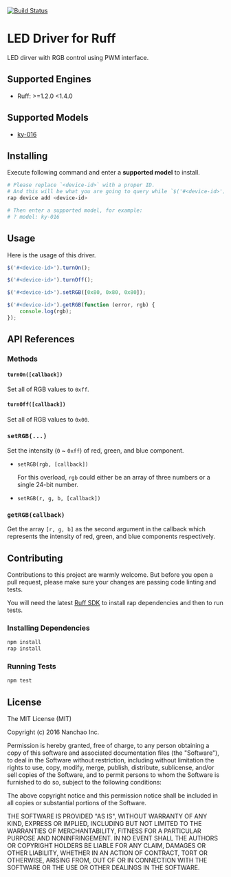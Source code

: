 [![Build Status](https://travis-ci.org/ruff-drivers/ky-016.svg)](https://travis-ci.org/ruff-drivers/ky-016)

# LED Driver for Ruff

LED dirver with RGB control using PWM interface.

## Supported Engines

* Ruff: >=1.2.0 <1.4.0

## Supported Models

- [ky-016](https://rap.ruff.io/devices/ky-016)

## Installing

Execute following command and enter a **supported model** to install.

```sh
# Please replace `<device-id>` with a proper ID.
# And this will be what you are going to query while `$('#<device-id>')`.
rap device add <device-id>

# Then enter a supported model, for example:
# ? model: ky-016
```

## Usage

Here is the usage of this driver.

```js
$('#<device-id>').turnOn();

$('#<device-id>').turnOff();

$('#<device-id>').setRGB([0x80, 0x80, 0x80]);

$('#<device-id>').getRGB(function (error, rgb) {
    console.log(rgb);
});
```

## API References

### Methods

#### `turnOn([callback])`

Set all of RGB values to `0xff`.

#### `turnOff([callback])`

Set all of RGB values to `0x00`.

### `setRGB(...)`

Set the intensity (`0` ~ `0xff`) of red, green, and blue component.

- `setRGB(rgb, [callback])`

  For this overload, `rgb` could either be an array of three numbers or a single 24-bit number.

- `setRGB(r, g, b, [callback])`

### `getRGB(callback)`

Get the array `[r, g, b]` as the second argument in the callback which represents the intensity of red, green, and blue components respectively.

## Contributing

Contributions to this project are warmly welcome. But before you open a pull request, please make sure your changes are passing code linting and tests.

You will need the latest [Ruff SDK](https://ruff.io/) to install rap dependencies and then to run tests.

### Installing Dependencies

```sh
npm install
rap install
```

### Running Tests

```sh
npm test
```

## License

The MIT License (MIT)

Copyright (c) 2016 Nanchao Inc.

Permission is hereby granted, free of charge, to any person obtaining a copy of this software and associated documentation files (the "Software"), to deal in the Software without restriction, including without limitation the rights to use, copy, modify, merge, publish, distribute, sublicense, and/or sell copies of the Software, and to permit persons to whom the Software is furnished to do so, subject to the following conditions:

The above copyright notice and this permission notice shall be included in all copies or substantial portions of the Software.

THE SOFTWARE IS PROVIDED "AS IS", WITHOUT WARRANTY OF ANY KIND, EXPRESS OR IMPLIED, INCLUDING BUT NOT LIMITED TO THE WARRANTIES OF MERCHANTABILITY, FITNESS FOR A PARTICULAR PURPOSE AND NONINFRINGEMENT. IN NO EVENT SHALL THE AUTHORS OR COPYRIGHT HOLDERS BE LIABLE FOR ANY CLAIM, DAMAGES OR OTHER LIABILITY, WHETHER IN AN ACTION OF CONTRACT, TORT OR OTHERWISE, ARISING FROM, OUT OF OR IN CONNECTION WITH THE SOFTWARE OR THE USE OR OTHER DEALINGS IN THE SOFTWARE.
